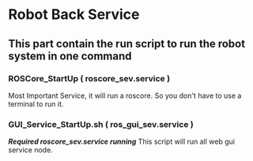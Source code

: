 # Robot Back Service

## This part contain the run script to run the robot system in one command

### ROSCore_StartUp ( roscore_sev.service )

Most Important Service, it will run a roscore. So you don't have to use a terminal to run it.

### GUI_Service_StartUp.sh ( ros_gui_sev.service )

***Required roscore_sev.service running***
This script will run all web gui service node.
